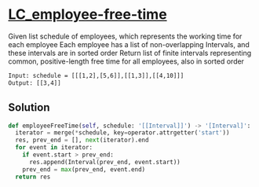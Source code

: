# [LC_employee-free-time](https://leetcode.com/problems/employee-free-time)

Given list schedule of employees, which represents the working time for each employee
Each employee has a list of non-overlapping Intervals, and these intervals are in sorted order
Return list of finite intervals representing common, positive-length free time for all employees, also in sorted order

```txt
Input: schedule = [[[1,2],[5,6]],[[1,3]],[[4,10]]]
Output: [[3,4]]
```

## Solution

```py
def employeeFreeTime(self, schedule: '[[Interval]]') -> '[Interval]':
  iterator = merge(*schedule, key=operator.attrgetter('start'))
  res, prev_end = [], next(iterator).end
  for event in iterator:
    if event.start > prev_end:
      res.append(Interval(prev_end, event.start))
    prev_end = max(prev_end, event.end)
  return res
```
